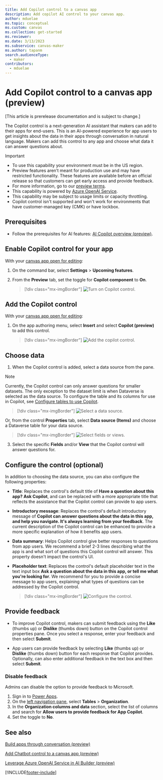 ```yaml
---
title: Add Copilot control to a canvas app
description: Add copilot AI control to your canvas app.
author: mduelae
ms.topic: conceptual
ms.custom: canvas
ms.collection: get-started
ms.reviewer: 
ms.date: 3/13/2023
ms.subservice: canvas-maker
ms.author: tapanm
search.audienceType: 
  - maker
contributors:
  - mduelae
---
```


# Add Copilot control to a canvas app (preview)

[This article is prerelease documentation and is subject to change.]

The Copilot control is a next-generation AI assistant that makers can add to their apps for end-users. This is an AI-powered experience for app users to get insights about the data in their apps through conversation in natural language. Makers can add this control to any app and choose what data it can answer questions about.

> [!IMPORTANT]
> - To use this capability your environment must be in the US region.
> - Preview features aren’t meant for production use and may have restricted functionality. These features are available before an official release so that customers can get early access and provide feedback.
> - For more information, go to our [preview terms](https://go.microsoft.com/fwlink/?linkid=2189520).
> - This capability is powered by [ Azure OpenAI Service](/azure/cognitive-services/openai/overview).
> - This capability  may be subject to usage limits or capacity throttling.
> - Copilot control isn't supported and won't work for environments that have customer-managed key (CMK) or have lockbox.

## Prerequisites

- Follow the prerequisites for AI features: [AI Copilot overview (preview)](ai-overview.md).


## Enable Copilot control for your app

With your [canvas app open for editing](edit-app.md):

1. On the command bar, select **Settings** > **Upcoming features**.
2. From the **Preview** tab, set the toggle for **Copilot component** to **On**.

   > [!div class="mx-imgBorder"]
   > ![Turn on Copilot control.](media/copilot/copilot-1.png)

## Add the Copilot control

With your [canvas app open for editing](edit-app.md):

1. On the app authoring menu, select **Insert** and select **Copilot (preview)** to add this control.

   > [!div class="mx-imgBorder"]
   > ![Add the copilot control.](media/copilot/Copilot-Insert-menu.png)

## Choose data

1. When the Copilot control is added, select a data source from the pane.

  > [!NOTE]
  > Currently, the Copilot control can only answer questions for smaller datasets. The only exception to the dataset limit is when Dataverse is selected as the data source. To configure the table and its columns for use in Copilot, see [Configure tables to use Copilot](../data-platform/table-settings-for-copilot.md).

   > [!div class="mx-imgBorder"]
   > ![Select a data source.](media/copilot/copilot-3.png)

   Or, from the control **Properties** tab, select **Data source (Items)** and choose a Dataverse table for your data source.
   > [!div class="mx-imgBorder"]
   > ![Select fields or views.](media/copilot/copilot-choose-data-properties.png)
   

3. Select the specific **Fields** and/or **View** that the Copilot control will answer questions for.


## Configure the control (optional)

In addition to choosing the data source, you can also configure the following properties:

- **Title**: Replaces the control's default title of **Have a question about this app? Ask Copilot**, and can be replaced with a more appropriate title that reflects the assistance that the Copilot control can provide to app users.

- **Introductory message**: Replaces the control's default introductory message of **Copilot can answer questions about the data in this app, and help you navigate. It's always learning from your feedback**. The current description of the Copilot control can be enhanced to provide a more specific explanation of how it benefits app users.

- **Data summary**: Helps Copilot control give better responses to questions from app users. We recommend a brief 2-3 lines describing what the app is and what sort of questions this Copilot control will answer. This property doesn't impact the control's UI.

- **Placeholder text**: Replaces the control's default placeholder text in the text input box **Ask a question about the data in this app, or tell me what you're looking for**. We recommend for you to provide a concise message to app users, explaining what types of questions can be addressed by the Copilot control.

   > [!div class="mx-imgBorder"]
   > ![Configure the control.](media/copilot/updated-copilot-properties.png)


## Provide feedback

- To improve Copilot control, makers can submit feedback using the **Like** (thumbs up) or **Dislike** (thumbs down) button on the Copilot control properties pane. Once you select a response, enter your feedback and then select **Submit**.

- App users can provide feedback by selecting **Like** (thumbs up) or **Dislike** (thumbs down) button for each response that Copilot provides. Optionally, can also enter additional feedback in the text box and then select **Submit**.

### Disable feedback

Admins can disable the option to provide feedback to Microsoft.

1. Sign in to [Power Apps](https://make.powerapps.com).
2. On the [left navigation pane](intro-maker-portal.md#1--left-navigation-pane), select **Tables** > **Organization**.
3. In the **Organization columns and data** section, select the list of columns and search for **Allow users to provide feedback for App Copilot**.
4. Set the toggle to **No**.


## See also

[Build apps through conversation (preview)](ai-conversations-create-app.md)

[Add Chatbot control to a canvas app (preview)](add-ai-chatbot.md)

[Leverage Azure OpenAI Service in AI Builder (preview)](/ai-builder/prebuilt-azure-openai) 




[!INCLUDE[footer-include](../../includes/footer-banner.md)]
